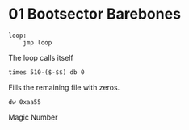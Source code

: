 # 01 Bootsector Barebones

    loop:
        jmp loop

The loop calls itself

    times 510-($-$$) db 0

Fills the remaining file with zeros.

    dw 0xaa55

Magic Number